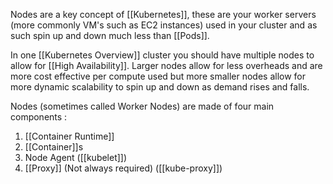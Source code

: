 Nodes are a key concept of [[Kubernetes]], these are your worker servers (more commonly VM's such as EC2 instances) used in your cluster and as such spin up and down much less than [[Pods]].

In one [[Kubernetes Overview]] cluster you should have multiple nodes to allow for [[High Availability]]. Larger nodes allow for less overheads and are more cost effective per compute used but more smaller nodes allow for more dynamic scalability to spin up and down as demand rises and falls.

Nodes (sometimes called Worker Nodes) are made of four main components :
1. [[Container Runtime]]
2. [[Container]]s
3. Node Agent ([[kubelet]])
4. [[Proxy]] (Not always required) ([[kube-proxy]])